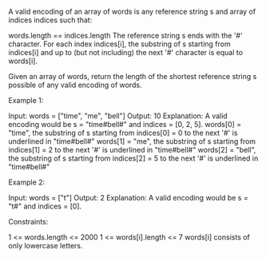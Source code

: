 A valid encoding of an array of words is any reference string s and array of
indices indices such that:


words.length == indices.length
The reference string s ends with the '#' character.
For each index indices[i], the substring of s starting from indices[i] and up
to (but not including) the next '#' character is equal to words[i].


Given an array of words, return the length of the shortest reference string s
possible of any valid encoding of words.


Example 1:


Input: words = ["time", "me", "bell"]
Output: 10
Explanation: A valid encoding would be s = "time#bell#" and indices = [0, 2,
5].
words[0] = "time", the substring of s starting from indices[0] = 0 to the
next '#' is underlined in "time#bell#"
words[1] = "me", the substring of s starting from indices[1] = 2 to the next
'#' is underlined in "time#bell#"
words[2] = "bell", the substring of s starting from indices[2] = 5 to the
next '#' is underlined in "time#bell#"


Example 2:


Input: words = ["t"]
Output: 2
Explanation: A valid encoding would be s = "t#" and indices = [0].



Constraints:


1 <= words.length <= 2000
1 <= words[i].length <= 7
words[i] consists of only lowercase letters.




